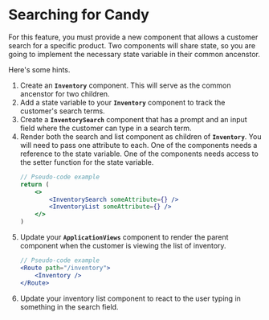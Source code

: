 # Searching for Candy

For this feature, you must provide a new component that allows a customer search for a specific product. Two components will share state, so you are going to implement the necessary state variable in their common ancenstor.

Here's some hints.

1. Create an **`Inventory`** component. This will serve as the common ancenstor for two children.
1. Add a state variable to your **`Inventory`** component to track the customer's search terms.
1. Create a **`InventorySearch`** component that has a prompt and an input field where the customer can type in a search term.
1. Render both the search and list component as children of **`Inventory`**. You will need to pass one attribute to each. One of the components needs a reference to the state variable. One of the components needs access to the setter function for the state variable.
    ```jsx
    // Pseudo-code example
    return (
        <>
            <InventorySearch someAttribute={} />
            <InventoryList someAttribute={} />
        </>
    )
    ```
1. Update your **`ApplicationViews`** component to render the parent component when the customer is viewing the list of inventory.
    ```jsx
    // Pseudo-code example
    <Route path="/inventory">
        <Inventory />
    </Route>
    ```
1. Update your inventory list component to react to the user typing in something in the search field.
